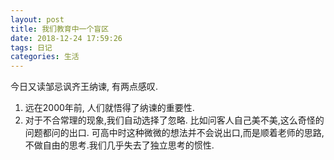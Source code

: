 ```yaml
---
layout: post
title: 我们教育中一个盲区
date: 2018-12-24 17:59:26
tags: 日记
categories: 生活
---
```


今日又读邹忌讽齐王纳谏, 有两点感叹.
1. 远在2000年前, 人们就悟得了纳谏的重要性.
2. 对于不合常理的现象,我们自动选择了忽略. 比如问客人自己美不美,这么奇怪的问题都问的出口. 可高中时这种微微的想法并不会说出口,而是顺着老师的思路, 不做自由的思考.我们几乎失去了独立思考的惯性.
